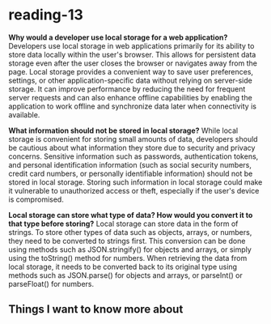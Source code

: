 # reading-13 #

**Why would a developer use local storage for a web application?**
Developers use local storage in web applications primarily for its ability to store data locally within the user's browser. This allows for persistent data storage even after the user closes the browser or navigates away from the page. Local storage provides a convenient way to save user preferences, settings, or other application-specific data without relying on server-side storage. It can improve performance by reducing the need for frequent server requests and can also enhance offline capabilities by enabling the application to work offline and synchronize data later when connectivity is available.

**What information should not be stored in local storage?**
While local storage is convenient for storing small amounts of data, developers should be cautious about what information they store due to security and privacy concerns. Sensitive information such as passwords, authentication tokens, and personal identification information (such as social security numbers, credit card numbers, or personally identifiable information) should not be stored in local storage. Storing such information in local storage could make it vulnerable to unauthorized access or theft, especially if the user's device is compromised.

**Local storage can store what type of data? How would you convert it to that type before storing?**
Local storage can store data in the form of strings. To store other types of data such as objects, arrays, or numbers, they need to be converted to strings first. This conversion can be done using methods such as JSON.stringify() for objects and arrays, or simply using the toString() method for numbers. When retrieving the data from local storage, it needs to be converted back to its original type using methods such as JSON.parse() for objects and arrays, or parseInt() or parseFloat() for numbers.


## Things I want to know more about ##